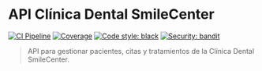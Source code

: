 # API Clínica Dental SmileCenter

[![CI Pipeline](https://github.com/Luiisita/Guzman-mi-primera-appi)](https://github.com/Luiisita/Guzman-mi-primera-appi)
[![Coverage](https://github.com/Luiisita/Guzman-mi-primera-appi)](https://github.com/Luiisita/Guzman-mi-primera-appi)
[![Code style: black](https://github.com/Luiisita/Guzman-mi-primera-appi)](https://github.com/Luiisita/Guzman-mi-primera-appi)
[![Security: bandit](https://github.com/Luiisita/Guzman-mi-primera-appi)](https://github.com/Luiisita/Guzman-mi-primera-appi)

> API para gestionar pacientes, citas y tratamientos de la Clínica Dental SmileCenter.
